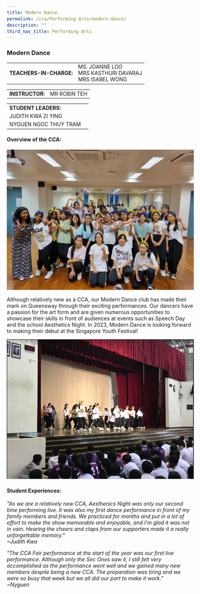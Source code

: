```yaml
---
title: Modern Dance
permalink: /cca/Performing-Arts/modern-dance/
description: ""
third_nav_title: Performing Arts
---
```

### Modern Dance

|  	|  	|
|---	|---	|
| **TEACHERS-IN-CHARGE:** 	| MS. JOANNE LOO <br> MRS KASTHURI 	DAVARAJ<br>MRS ISABEL WONG|

|  	|  	|
|---	|---	|
| **INSTRUCTOR:** 	| MR ROBIN TEH 	|

|  	|  	|
|---	|---	|
| **STUDENT LEADERS:**	|  	|
|JUDITH KWA ZI YING|
|NYGUEN NGOC THUY TRAM|
         
#### Overview of the CCA:   

![](/images/Mordern%20Dance%202-20220901_185450%20-%20Joanne%20Loo.jpg)

Although relatively new as a CCA, our Modern Dance club has made their mark on Queensway through their exciting performances. Our dancers have a passion for the art form and are given numerous opportunities to showcase their skills in front of audiences at events such as Speech Day and the school Aesthetics Night. In 2023, Modern Dance is looking forward to making their debut at the Singapore Youth Festival!

![](/images/Modern%20Dance%201-Teachers%20Day%20Performance%202022%20%20-%20Joanne%20Loo.png)

#### Student Experiences:

*"As we are a relatively new CCA, Aesthenics Night was only our second time performing live. It was also my first dance performance in front of my family members and friends. We practiced for months and put in a lot of effort to make the show memorable and enjoyable, and I'm glad it was not in vain. Hearing the cheers and claps from our supporters made it a really unforgettable memory."                                    
~Judith Kwa*

*"The CCA Fair performance at the start of the year was our first live performance. Although only the Sec Ones saw it, I still felt very accomplished as the performance went well and we gained many new members despite being a new CCA. The preparation was tiring and we were so busy that week but we all did our part to make it work."  
~Nyguen*